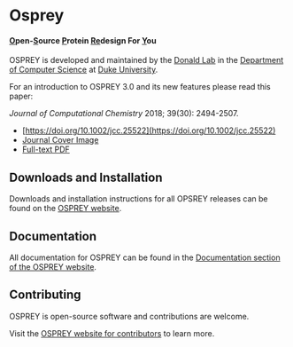 
# Osprey

<!--
use raw HTML here, since apparently markdown doesn't have any markup for underlines
-->
<style>
    .u {
        text-decoration: underline;
    }
</style>
<h4>
    <span class="u">O</span>pen-<span class="u">S</span>ource
    <span class="u">P</span>rotein
    <span class="u">Re</span>design
    For
    <span class="u">Y</span>ou
</h4>

OSPREY is developed and maintained by the [Donald Lab][dlab] in the
[Department of Computer Science][dukecs] at [Duke University][duke].

[dlab]: https://www.cs.duke.edu/donaldlab/home.php
[dukecs]: https://www.cs.duke.edu/
[duke]: https://www.duke.edu/

For an introduction to OSPREY 3.0 and its new features please read this paper:

*Journal of Computational Chemistry* 2018; 39(30): 2494-2507.
* [https://doi.org/10.1002/jcc.25522](https://doi.org/10.1002/jcc.25522)
* [Journal Cover Image](http://www.cs.duke.edu/brd/papers/jcc18-osprey3point0/cover-jcc.25043.pdf)
* [Full-text PDF](http://www.cs.duke.edu/brd/papers/jcc18-osprey3point0/jcc18-osprey-donald.pdf)


## Downloads and Installation

Downloads and installation instructions for all OPSREY releases can be found
on the [OSPREY website][osprey].

[osprey]: https://www.cs.duke.edu/donaldlab/software/osprey/docs/


## Documentation

All documentation for OSPREY can be found in the
[Documentation section of the OSPREY website][osprey-docs].

[osprey-docs]: https://www2.cs.duke.edu/donaldlab/software/osprey/docs/documentation/


## Contributing

OSPREY is open-source software and contributions are welcome.

Visit the [OSPREY website for contributors][osprey-contributing] to learn more.

[osprey-contributing]: https://wwww.cs.duke.edu/donaldlab/software/osprey/docs/contributing/
